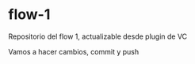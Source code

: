 # flow-1
Repositorio del flow 1, actualizable desde plugin de VC

Vamos a hacer cambios, commit y push
